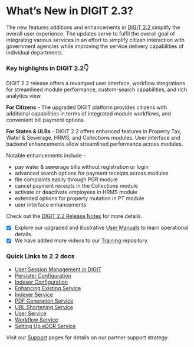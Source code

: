 # What’s New in DIGIT 2.3?

The new features additions and enhancements in [DIGIT 2.2 ](modules/release-notes/)simplify the overall user experience. The updates serve to fulfil the overall goal of integrating various services in an effort to simplify citizen interaction with government agencies while improving the service delivery capabilities of individual departments. 

### Key highlights in DIGIT 2.2👇 

DIGIT 2.2 release offers a revamped user interface, workflow integrations for streamlined module performance, custom-search capabilities, and rich analytics view.  

**For Citizens** - The upgraded DIGIT platform provides citizens with additional capabilities in terms of integrated module workflows, and convenient bill payment options. 

**For States & ULBs** - DIGIT 2.2 offers enhanced features in Property Tax, Water & Sewerage, HRMS, and Collections modules. User interface and backend enhancements allow streamlined performance across modules.  

Notable enhancements include -

* pay water & sewerage bills without registration or login
* advanced search options for payment receipts across modules
* file complaints easily through PGR module
* cancel payment receipts in the Collections module
* activate or deactivate employees in HRMS module
* extended options for property mutation in PT module
* user interface enhancements

Check out the [DIGIT 2.2 Release Notes](modules/release-notes/) for more details.

* [x] Explore our upgraded and illustrative [User Manuals](modules/user-manuals/) to learn operational details.
* [x] We have added more videos to our [Training ](training-and-demo/)repository.

### Quick Links to 2.2 docs

* [User Session Management in DIGIT](modules/services-overview/core-services/user-session-management.md)
* [Persister Configuration](configure-digit/persister-configuration.md)
* [Indexer Configuration](configure-digit/indexer-configuration.md)
* [Enhancing Existing Service](customizing-digit/digit-customization/enhancing-existing-service.md)
* [Indexer Service](modules/services-overview/core-services/indexer-service.md)
* [PDF Generation Service](modules/services-overview/core-services/pdf-generation-services.md)
* [URL Shortening Service](modules/services-overview/core-services/url-shortening-service.md)
* [User Service](modules/services-overview/core-services/user-services.md)
* [Workflow Service](modules/services-overview/core-services/workflow-services.md)
* [Setting Up eDCR Service](configure-digit/setting-up-edcr-service.md)

Visit our [Support](digit-support/) pages for details on our partner support strategy.

